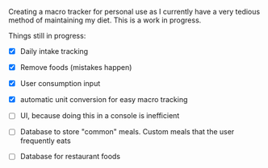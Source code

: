 Creating a macro tracker for personal use as I currently have a very tedious method of maintaining my diet.  This is a work in progress.

Things still in progress:

- [X] Daily intake tracking
- [X] Remove foods (mistakes happen)
- [X] User consumption input
- [X] automatic unit conversion for easy macro tracking
- [ ] UI, because doing this in a console is inefficient
- [ ] Database to store "common" meals.  Custom meals that the user frequently eats
- [ ] Database for restaurant foods

